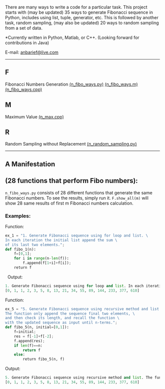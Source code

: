 



There are many ways to write a code for a particular task. This project starts with (may be updated) 35 ways to generate Fibonacci sequence in Python, includes using list, tuple, generator, etc. This is followed by another task, random sampling, (may also be updated) 20 ways to random sampling from a set of data. 

*Currently written in Python, Matlab, or C++. (Looking forward for contributions in Java)

E-mail: anbarief@live.com

-----



## F
 Fibonacci Numbers Generation
 [(n_fibo_ways.py)](https://github.com/anbarief/nWays/blob/master/n_fibo_ways.py)
 [(n_fibo_ways.m)](https://github.com/anbarief/nWays/blob/master/n_fibo_ways.m)
 [(n_fibo_ways.cpp)](https://github.com/anbarief/nWays/blob/master/n_fibo_ways.cpp)

## M
 Maximum Value
 [(n_max.cpp)](https://github.com/anbarief/nWays/blob/master/n_max.cpp)
 
## R
 Random Sampling without Replacement
 [(n_random_sampling.py)](https://github.com/anbarief/nWays/blob/master/n_random_sampling.py)

-----

## A Manifestation

## (28 functions that perform Fibo numbers):
`n_fibo_ways.py` consists of 28 different functions that generate the same Fibonacci numbers. To see the results, simply run it. `F.show_all(m)` will show 28 same results of first m Fibonacci numbers calculation.


### Examples:


Function:

```python 
ex_1 = "1. Generate Fibonacci sequence using for loop and list. \
In each iteration the initial list append the sum \
of its last two elements.";
def fibo_1(n):
    f=[0,1];
    for i in range(n-len(f)):
        f.append(f[1+i]+f[i]);
    return f 
```
   
Output:

```python
1. Generate Fibonacci sequence using for loop and list. In each iteration the initial list append the sum of its last two elements.
[0, 1, 1, 2, 3, 5, 8, 13, 21, 34, 55, 89, 144, 233, 377, 610]
```

Function:

```python 
ex_5 = "5. Generate Fibonacci sequence using recursive method and list. \
The function only append the sequence final two elements, \
and then check its length, and recall the function \
with the updated sequence as input until n-terms.";
def fibo_5(n, initial=[0,1]):
    f=initial;
    res = f[-1]+f[-2];
    f.append(res);
    if len(f)==n:
        return f
    else:
        return fibo_5(n, f)
```

Output:

```python 
5. Generate Fibonacci sequence using recursive method and list. The function only append the sequence final two elements, and then check its length, and recall the function with the updated sequence as input until n-terms.
[0, 1, 1, 2, 3, 5, 8, 13, 21, 34, 55, 89, 144, 233, 377, 610]
```
